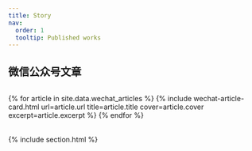 ```yaml
---
title: Story
nav:
  order: 1
  tooltip: Published works
---
```


## 微信公众号文章

<div class="wechat-articles-list">
{% for article in site.data.wechat_articles %}
  {% include wechat-article-card.html
    url=article.url
    title=article.title
    cover=article.cover
    excerpt=article.excerpt
  %}
{% endfor %}
</div>

<style>
:root {
  --card-bg: #fff;
  --card-title-color: #222;
  --card-excerpt-color: #666;
}

[data-dark="true"] {
  --card-bg: #23272e;
  --card-title-color: #fff;
  --card-excerpt-color: #ccc;
}

.wechat-articles-list {
  display: grid;
  grid-template-columns: repeat(auto-fill, minmax(320px, 1fr));
  gap: 32px;
  margin: 32px 0;
}

.wechat-article-card {
  background: var(--card-bg);
  border-radius: 10px;
  box-shadow: 0 2px 12px var(--overlay);
  overflow: hidden;
  display: flex;
  flex-direction: column;
  transition: background 0.3s;
}

.wechat-article-link {
  text-decoration: none;
  color: inherit;
  display: block;
}

.wechat-article-cover {
  width: 100%;
  height: 180px;
  object-fit: cover;
  display: block;
}

.wechat-article-title {
  font-size: 1.1em;
  font-weight: bold;
  padding: 12px 16px 0 16px;
  color: var(--card-title-color);
  transition: color 0.2s;
}

.wechat-article-link:hover .wechat-article-title {
  color: var(--primary);
}

.wechat-article-excerpt {
  padding: 8px 16px 16px 16px;
  color: var(--card-excerpt-color);
  font-size: 0.98em;
  flex: 1;
}

@media (max-width: 700px) {
  .wechat-articles-list {
    gap: 20px;
  }
  .wechat-article-cover {
    height: 160px;
  }
}
</style>

{% include section.html %}



